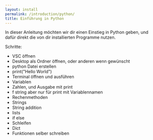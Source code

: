 ```yaml
---
layout: install
permalink: /introduction/python/
title: Einführung in Python
---
```


In dieser Anleitung möchten wir dir einen Einstieg in Python geben,
und dafür direkt die von dir installierten Programme nutzen.

Schritte:
- VSC öffnen
- Desktop als Ordner öffnen, oder anderen wenn gewünscht
- python Datei erstellen
- print("Hello World")
- Terminal öffnen und ausführen
- Variablen
- Zahlen, und Ausgabe mit print
- f string aber nur für print mit Variablennamen
- Rechenmethoden
- Strings
- String addition
- lists
- if else
- Schleifen
- Dict
- Funktionen selber schreiben
